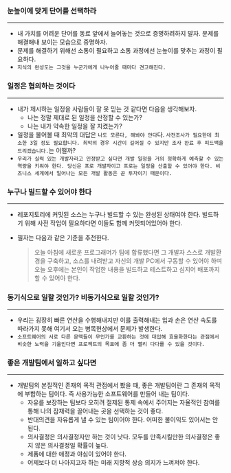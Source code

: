 ### 눈높이에 맞게 단어를 선택하라

---

- 내 가치를 어려운 단어를 동료 앞에서 늘어놓는 것으로 증명하려하지 말자. 문제를 해결해내 보이는 모습으로 증명하자.
- 문제를 해결하기 위해선 소통이 필요하고 소통 과정에선 눈높이를 맞추는 과정이 필요하다.
- `지식의 완성도는 그것을 누군가에게 나누어줄 때마다 견고해진다.`

### 일정은 협의하는 것이다

---

- 내가 제시하는 일정을 사람들이 잘 못 믿는 것 같다면 다음을 생각해보자.
    - 나는 정말 제대로 된 일정을 산정할 수 있는가?
    - 나는 내가 약속한 일정을 잘 지켰는가?
- 일정을 물어볼 때 최악의 대답은 `나도 모른다, 해봐야 안다`다. `사전조사가 필요한데 최소한 3일 정도 필요합니다. 최악의 경우 시간이 길어질 수 있지만 조사 완료 후 피드백을 드리겠습니다.`는 어떨까?
- `우리가 실력 있는 개발자라고 인정받고 싶다면 개발 일정을 거의 정확하게 예측할 수 있는 역량을 키워야 한다. 당신은 프로 개발자이고 프로는 일정을 산출할 수 있어야 한다. 비즈니스 세계에서 일어나는 모든 개발 활동은 곧 투자이기 때문이다.`

### 누구나 빌드할 수 있어야 한다

---

- 레포지토리에 커밋된 소스는 누구나 빌드할 수 있는 완성된 상태여야 한다. 빌드하기 위해 사전 작업이 필요하다면 이들도 함께 커밋되어있어야 한다.
- 필자는 다음과 같은 기준을 추천한다.

  > 오늘 아침에 새로운 프로그래머가 팀에 합류했다면 그 개발자 스스로 개발환경을 구축하고, 소스를 내려받고 자신의 개발 PC에서 구동할 수 있어야 하며
  오늘 오후에는 본인이 작업한 내용을 빌드하고 테스트하고 심지어 배포까지 할 수 있어야 한다.
>


### 동기식으로 일할 것인가? 비동기식으로 일할 것인가?

---

- 우리는 굉장히 빠른 연산을 수행해내지만 이를 출력해내는 입과 손은 연산 속도를 따라가지 못해 여기서 오는 병목현상에서 문제가 발생한다.
- `소프트웨어의 서로 다른 문맥들이 무언가를 교환하는 것에 대입해 효율화한다는 관점에서 비슷한 노력을 기울인다면 프로젝트의 목표에 좀 더 빨리 다다를 수 있을 것이다.`

### 좋은 개발팀에서 일하고 싶다면

---

- 개발팀의 본질적인 존재의 목적 관점에서 봤을 때, 좋은 개발팀이란 그 존재의 목적에 부합하는 팀이다. 즉 사용가능한 소프트웨어를 만들어 내는 팀이다.
    - 자유를 보장하는 팀보다 오히려 절제된 통제 속에서 주어지는 자율적인 참여를 통해 나의 잠재력을 끌어내는 곳을 선택하는 것이 좋다.
    - 반대의견을 자유롭게 낼 수 있는 팀이어야 한다. 어떠한 불이익도 있어서는 안 된다.
    - 의사결정은 의사결정자만 하는 것이 낫다. 모두를 만족시킬만한 의사결정은 좋지 않은 의사결정일 확률이 높다.
    - 제품에 대한 애정과 야심이 있어야 한다.
    - 어제보다 더 나아지고자 하는 미래 지향적 상승 의지가 느껴져야 한다.